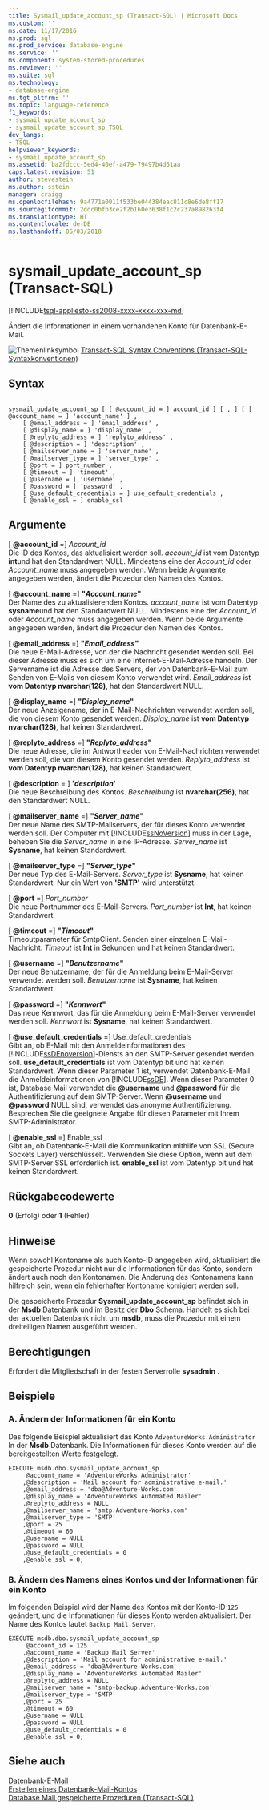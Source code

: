 ```yaml
---
title: Sysmail_update_account_sp (Transact-SQL) | Microsoft Docs
ms.custom: ''
ms.date: 11/17/2016
ms.prod: sql
ms.prod_service: database-engine
ms.service: ''
ms.component: system-stored-procedures
ms.reviewer: ''
ms.suite: sql
ms.technology:
- database-engine
ms.tgt_pltfrm: ''
ms.topic: language-reference
f1_keywords:
- sysmail_update_account_sp
- sysmail_update_account_sp_TSQL
dev_langs:
- TSQL
helpviewer_keywords:
- sysmail_update_account_sp
ms.assetid: ba2fdccc-5ed4-40ef-a479-79497b4d61aa
caps.latest.revision: 51
author: stevestein
ms.author: sstein
manager: craigg
ms.openlocfilehash: 9a4771a0011f533be044384eac811c8e6de8ff17
ms.sourcegitcommit: 2ddc0bfb3ce2f2b160e3638f1c2c237a898263f4
ms.translationtype: HT
ms.contentlocale: de-DE
ms.lasthandoff: 05/03/2018
---
```

# <a name="sysmailupdateaccountsp-transact-sql"></a>sysmail_update_account_sp (Transact-SQL)
[!INCLUDE[tsql-appliesto-ss2008-xxxx-xxxx-xxx-md](../../includes/tsql-appliesto-ss2008-xxxx-xxxx-xxx-md.md)]

  Ändert die Informationen in einem vorhandenen Konto für Datenbank-E-Mail.  
 
 
 ![Themenlinksymbol](../../database-engine/configure-windows/media/topic-link.gif "Topic link icon") [Transact-SQL Syntax Conventions (Transact-SQL-Syntaxkonventionen)](../../t-sql/language-elements/transact-sql-syntax-conventions-transact-sql.md)  
  
## <a name="syntax"></a>Syntax  
  
```  
  
sysmail_update_account_sp [ [ @account_id = ] account_id ] [ , ] [ [ @account_name = ] 'account_name' ] ,  
    [ @email_address = ] 'email_address' ,   
    [ @display_name = ] 'display_name' ,   
    [ @replyto_address = ] 'replyto_address' ,  
    [ @description = ] 'description' ,   
    [ @mailserver_name = ] 'server_name' ,   
    [ @mailserver_type = ] 'server_type' ,   
    [ @port = ] port_number ,   
    [ @timeout = ] 'timeout' ,  
    [ @username = ] 'username' ,  
    [ @password = ] 'password' ,  
    [ @use_default_credentials = ] use_default_credentials ,  
    [ @enable_ssl = ] enable_ssl   
```  
  
## <a name="arguments"></a>Argumente  
 [ **@account_id** =] *Account_id*  
 Die ID des Kontos, das aktualisiert werden soll. *account_id* ist vom Datentyp **int**und hat den Standardwert NULL. Mindestens eine der *Account_id* oder *Account_name* muss angegeben werden. Wenn beide Argumente angegeben werden, ändert die Prozedur den Namen des Kontos.  
  
 [ **@account_name** =] **"***Account_name***"**  
 Der Name des zu aktualisierenden Kontos. *account_name* ist vom Datentyp **sysname**und hat den Standardwert NULL. Mindestens eine der *Account_id* oder *Account_name* muss angegeben werden. Wenn beide Argumente angegeben werden, ändert die Prozedur den Namen des Kontos.  
  
 [ **@email_address** =] **"***Email_address***"**  
 Die neue E-Mail-Adresse, von der die Nachricht gesendet werden soll. Bei dieser Adresse muss es sich um eine Internet-E-Mail-Adresse handeln. Der Servername ist die Adresse des Servers, der von Datenbank-E-Mail zum Senden von E-Mails von diesem Konto verwendet wird. *Email_address* ist **vom Datentyp nvarchar(128)**, hat den Standardwert NULL.  
  
 [ **@display_name** =] **"***Display_name***"**  
 Der neue Anzeigename, der in E-Mail-Nachrichten verwendet werden soll, die von diesem Konto gesendet werden. *Display_name* ist **vom Datentyp nvarchar(128)**, hat keinen Standardwert.  
  
 [ **@replyto_address** =] **"***Replyto_address***"**  
 Die neue Adresse, die im Antwortheader von E-Mail-Nachrichten verwendet werden soll, die von diesem Konto gesendet werden. *Replyto_address* ist **vom Datentyp nvarchar(128)**, hat keinen Standardwert.  
  
 [ **@description** = ] **'***description***'**  
 Die neue Beschreibung des Kontos. *Beschreibung* ist **nvarchar(256)**, hat den Standardwert NULL.  
  
 [ **@mailserver_name** =] **"***Server_name***"**  
 Der neue Name des SMTP-Mailservers, der für dieses Konto verwendet werden soll. Der Computer mit [!INCLUDE[ssNoVersion](../../includes/ssnoversion-md.md)] muss in der Lage, beheben Sie die *Server_name* in eine IP-Adresse. *Server_name* ist **Sysname**, hat keinen Standardwert.  
  
 [ **@mailserver_type** =] **"***Server_type***"**  
 Der neue Typ des E-Mail-Servers. *Server_type* ist **Sysname**, hat keinen Standardwert. Nur ein Wert von **'SMTP'** wird unterstützt.  
  
 [ **@port** =] *Port_number*  
 Die neue Portnummer des E-Mail-Servers. *Port_number* ist **Int**, hat keinen Standardwert.  
  
 [ **@timeout** =] **"***Timeout***"**  
 Timeoutparameter für SmtpClient. Senden einer einzelnen E-Mail-Nachricht. *Timeout* ist **Int** in Sekunden und hat keinen Standardwert.  
  
 [ **@username** =] **"***Benutzername***"**  
 Der neue Benutzername, der für die Anmeldung beim E-Mail-Server verwendet werden soll. *Benutzername* ist **Sysname**, hat keinen Standardwert.  
  
 [ **@password** =] **"***Kennwort***"**  
 Das neue Kennwort, das für die Anmeldung beim E-Mail-Server verwendet werden soll. *Kennwort* ist **Sysname**, hat keinen Standardwert.  
  
 [ **@use_default_credentials** =] Use_default_credentials  
 Gibt an, ob E-Mail mit den Anmeldeinformationen des [!INCLUDE[ssDEnoversion](../../includes/ssdenoversion-md.md)]-Diensts an den SMTP-Server gesendet werden soll. **use_default_credentials** ist vom Datentyp bit und hat keinen Standardwert. Wenn dieser Parameter 1 ist, verwendet Datenbank-E-Mail die Anmeldeinformationen von [!INCLUDE[ssDE](../../includes/ssde-md.md)]. Wenn dieser Parameter 0 ist, Database Mail verwendet die **@username** und **@password** für die Authentifizierung auf dem SMTP-Server. Wenn **@username** und **@password** NULL sind, verwendet das anonyme Authentifizierung. Besprechen Sie die geeignete Angabe für diesen Parameter mit Ihrem SMTP-Administrator.  
  
 [ **@enable_ssl** =] Enable_ssl  
 Gibt an, ob Datenbank-E-Mail die Kommunikation mithilfe von SSL (Secure Sockets Layer) verschlüsselt. Verwenden Sie diese Option, wenn auf dem SMTP-Server SSL erforderlich ist. **enable_ssl** ist vom Datentyp bit und hat keinen Standardwert.  
  
## <a name="return-code-values"></a>Rückgabecodewerte  
 **0** (Erfolg) oder **1** (Fehler)  
  
## <a name="remarks"></a>Hinweise  
 Wenn sowohl Kontoname als auch Konto-ID angegeben wird, aktualisiert die gespeicherte Prozedur nicht nur die Informationen für das Konto, sondern ändert auch noch den Kontonamen. Die Änderung des Kontonamens kann hilfreich sein, wenn ein fehlerhafter Kontoname korrigiert werden soll.  
  
 Die gespeicherte Prozedur **Sysmail_update_account_sp** befindet sich in der **Msdb** Datenbank und im Besitz der **Dbo** Schema. Handelt es sich bei der aktuellen Datenbank nicht um **msdb**, muss die Prozedur mit einem dreiteiligen Namen ausgeführt werden.  
  
## <a name="permissions"></a>Berechtigungen  
 Erfordert die Mitgliedschaft in der festen Serverrolle **sysadmin** .  
  
## <a name="examples"></a>Beispiele  
  
### <a name="a-changing-the-information-for-an-account"></a>A. Ändern der Informationen für ein Konto  
 Das folgende Beispiel aktualisiert das Konto `AdventureWorks Administrator` In der **Msdb** Datenbank. Die Informationen für dieses Konto werden auf die bereitgestellten Werte festgelegt.  
  
```  
EXECUTE msdb.dbo.sysmail_update_account_sp  
     @account_name = 'AdventureWorks Administrator'  
    ,@description = 'Mail account for administrative e-mail.'  
    ,@email_address = 'dba@Adventure-Works.com'  
    ,@display_name = 'AdventureWorks Automated Mailer'  
    ,@replyto_address = NULL  
    ,@mailserver_name = 'smtp.Adventure-Works.com'  
    ,@mailserver_type = 'SMTP'  
    ,@port = 25  
    ,@timeout = 60  
    ,@username = NULL  
    ,@password = NULL  
    ,@use_default_credentials = 0  
    ,@enable_ssl = 0;  
```  
  
### <a name="b-changing-the-name-of-an-account-and-the-information-for-an-account"></a>B. Ändern des Namens eines Kontos und der Informationen für ein Konto  
 Im folgenden Beispiel wird der Name des Kontos mit der Konto-ID `125` geändert, und die Informationen für dieses Konto werden aktualisiert. Der Name des Kontos lautet `Backup Mail Server`.  
  
```  
EXECUTE msdb.dbo.sysmail_update_account_sp  
     @account_id = 125  
    ,@account_name = 'Backup Mail Server'  
    ,@description = 'Mail account for administrative e-mail.'  
    ,@email_address = 'dba@Adventure-Works.com'  
    ,@display_name = 'AdventureWorks Automated Mailer'  
    ,@replyto_address = NULL  
    ,@mailserver_name = 'smtp-backup.Adventure-Works.com'  
    ,@mailserver_type = 'SMTP'  
    ,@port = 25  
    ,@timeout = 60  
    ,@username = NULL  
    ,@password = NULL  
    ,@use_default_credentials = 0  
    ,@enable_ssl = 0;  
```  
  
## <a name="see-also"></a>Siehe auch  
 [Datenbank-E-Mail](../../relational-databases/database-mail/database-mail.md)   
 [Erstellen eines Datenbank-Mail-Kontos](../../relational-databases/database-mail/create-a-database-mail-account.md)   
 [Database Mail gespeicherte Prozeduren &#40;Transact-SQL&#41;](../../relational-databases/system-stored-procedures/database-mail-stored-procedures-transact-sql.md)  
  
  
